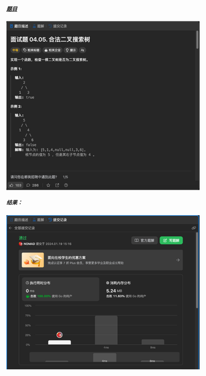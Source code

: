 ##### [题目](https://leetcode.cn/problems/legal-binary-search-tree-lcci/description/)
![pic](img.png)
##### 结果：
![pic](result.png)